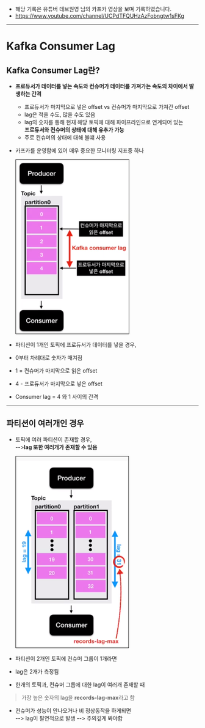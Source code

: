 - 해당 기록은 유튜버 데브원영 님의 카프카 영상을 보며 기록하였습니다.
- https://www.youtube.com/channel/UCPdTFQUHzAzFobngtw1sFKg

---

# Kafka Consumer Lag

## Kafka Consumer Lag란?
- **프로듀서가 데이터를 넣는 속도와 컨슈머가 데이터를 가져가는 속도의 차이에서 발생하는 간격**    
  - 프로듀서가 마지막으로 넣은 offset vs 컨슈머가 마지막으로 가져간 offset   
  - lag은 적을 수도, 많을 수도 있음   
  - lag의 숫자를 통해 현재 해당 토픽에 대해 파이프라인으로 연계되어 있는    
     **프로듀서와 컨슈머의 상태에 대해 유추가 가능**
  - 주로 컨슈머의 상태에 대해 볼떄 사용
- 카프카를 운영함에 있어 매우 중요한 모니터링 지표중 하나
  
  ![ex_screenshot](./kafka_img/screenshot53.png)
- 파티션이 1개인 토픽에 프로듀서가 데이터를 넣을 경우,
- 0부터 차례대로 숫자가 매겨짐
- 1 = 컨슈머가 마지막으로 읽은 offset
- 4 - 프로듀서가 마지막으로 넣은 offset
- Consumer lag = 4 와 1 사이의 간격 
---

## 파티션이 여러개인 경우
- 토픽에 여러 파티션이 존재할 경우,    
  -->**lag 또한 여러개가 존재할 수 있음**

  ![ex_screenshot](./kafka_img/screenshot54.png)
- 파티션이 2개인 토픽에 컨슈머 그룹이 1개라면
- lag은 2개가 측정됨
- 한개의 토픽과, 컨슈머 그룹에 대한 lag이 여러개 존재할 때    
>가장 높은 숫자의 lag을 **records-lag-max**라고 함

- 컨슈머가 성능이 안나오거나 비 정상동작을 하게되면   
--> lag이 필연적으로 발생
--> 주의깊게 봐야함